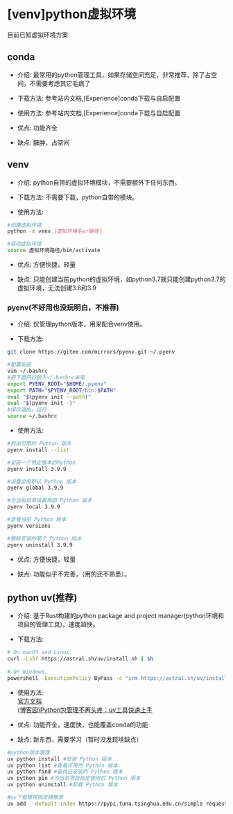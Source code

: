# [venv]python虚拟环境

目前已知虚拟环境方案

## conda
- 介绍: 最常用的python管理工具，如果存储空间充足，非常推荐，除了占空间，不需要考虑其它毛病了

- 下载方法: 参考站内文档,[Experience]conda下载与自启配置

- 使用方法: 参考站内文档,[Experience]conda下载与自启配置

- 优点: 功能齐全

- 缺点: 臃肿，占空间

## venv
- 介绍: python自带的虚拟环境模块，不需要额外下任何东西。

- 下载方法: 不需要下载，python自带的模块。

- 使用方法: 
```Bash
#创建虚拟环境
python -m venv [虚拟环境名or路径] 

#启动虚拟环境
source 虚拟环境路径/bin/activate
```
- 优点: 方便快捷，轻量

- 缺点: 只能创建当前python的虚拟环境，如python3.7就只能创建python3.7的虚拟环境，无法创建3.8和3.9

### pyenv(不好用也没玩明白，不推荐)
- 介绍: 仅管理python版本，用来配合venv使用。

- 下载方法: 
```Bash
git clone https://gitee.com/mirrors/pyenv.git ~/.pyenv

#配置安装
vim ~/.bashrc
#把下面四行放入~/.bashrc末尾
export PYENV_ROOT="$HOME/.pyenv"
export PATH="$PYENV_ROOT/bin:$PATH"
eval "$(pyenv init --path)"
eval "$(pyenv init -)"
#保存退出，运行
source ~/.bashrc
```

- 使用方法: 
```Bash
#列出可用的 Python 版本
pyenv install --list

#安装一个特定版本的Python
pyenv install 3.9.9

#设置全局默认 Python 版本
pyenv global 3.9.9

#为当前目录设置局部 Python 版本
pyenv local 3.9.9

#查看当前 Python 版本
pyenv versions

#删除安装的某个 Python 版本
pyenv uninstall 3.9.9
```

- 优点: 方便快捷，轻量

- 缺点: 功能似乎不完善，（用的还不熟悉）。

## python uv(推荐)
- 介绍: 基于Rust构建的python package and project manager(python环境和项目的管理工具)，速度超快。

- 下载方法: 
```Bash
# On macOS and Linux.
curl -LsSf https://astral.sh/uv/install.sh | sh
 
# On Windows.
powershell -ExecutionPolicy ByPass -c "irm https://astral.sh/uv/install.ps1 | iex"
```
- 使用方法:  
[官方文档](https://docs.astral.sh/uv/)  
[(博客园)Python包管理不再头疼：uv工具快速上手](https://www.cnblogs.com/wang_yb/p/18635441)
- 优点: 功能齐全，速度快，也能覆盖conda的功能

- 缺点: 新东西，需要学习（暂时没发现啥缺点）

```Bash
#python版本管理
uv python install #安装 Python 版本
uv python list #查看可用的 Python 版本
uv python find #查找已安装的 Python 版本
uv python pin #为当前项目指定使用的 Python 版本
uv python uninstall #卸载 Python 版本

#uv下载模块指定镜像源
uv add --default-index https://pypi.tuna.tsinghua.edu.cn/simple requests
```
